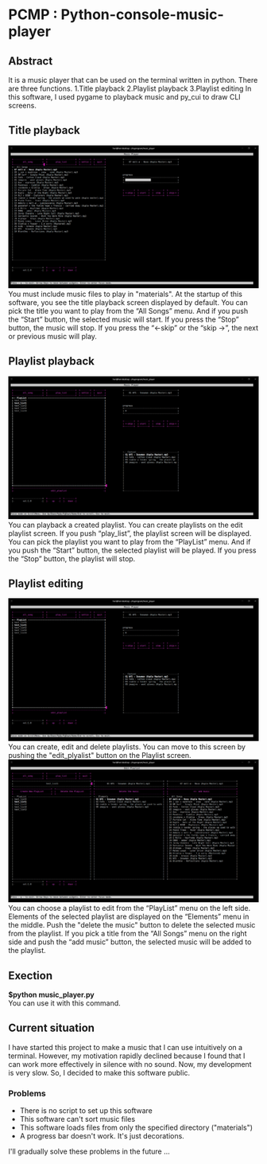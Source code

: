# PCMP : Python-console-music-player

## Abstract 
 It is a music player that can be used on the terminal written in python.
There are three functions.
1.Title playback 
2.Playlist playback
3.Playlist editing
 In this software, I used pygame to playback music and py_cui to draw 
CLI screens.

## Title playback
 ![title_playback_screen](./screenshots/music_player1.png)
 You must include music files to play in "materials". 
 At the startup of this software, you see the title playback screen displayed 
by default. You can pick the title you want to play from the “All Songs” menu.
 And if you push the “Start” button, the selected music will start. If you 
press the “Stop” button, the music will stop. If you press the “<-skip” or 
the “skip ->”, the next or previous music will play.

## Playlist playback
 ![playlist_screen](./screenshots/music_player2.png)
 You can playback a created playlist.
 You can create playlists on the edit playlist screen. If you push 
“play_list”, the playlist screen will be displayed. 
 You can pick the playlist you want to play from the “PlayList” menu. And if 
you push the “Start” button, the selected playlist will be played. If you press
the “Stop” button, the playlist will stop. 

## Playlist editing
 ![playlist_screen](./screenshots/music_player2.png)
 You can create, edit and delete playlists.
 You can move to this screen by pushing the "edit_plyalist" button on the 
Playlist screen. 
 ![edit_playlist_screen](./screenshots/music_player3.png)
 You can choose a playlist to edit from the “PlayList” menu on 
the left side. Elements of the selected playlist are displayed on the “Elements” 
menu in the middle. Push the "delete the music" button to delete the selected 
music from the playlist. If you pick a title from the “All Songs” menu on the 
right side and push the “add music” button, the selected music will be added to 
the playlist.

## Exection
<b>$python music_player.py</b><br>
You can use it with this command.

## Current situation 
 I have started this project to make a music that I can use intuitively on a terminal.
However, my motivation rapidly declined because I found that I can work more effectively
in silence with no sound.
 Now, my development is very slow. So, I decided to make this software public.

### Problems
* There is no script to set up this software
* This software can't sort music files
* This software loads files from only the specified directory ("materials")
* A progress bar doesn't work. It's just decorations.

I'll gradually solve these problems in the future ...


